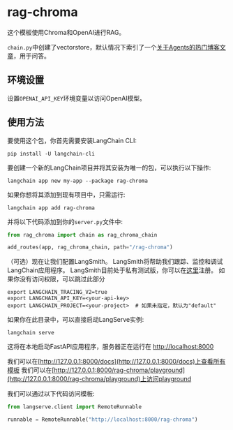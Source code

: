 # rag-chroma

这个模板使用Chroma和OpenAI进行RAG。

`chain.py`中创建了vectorstore，默认情况下索引了一个[关于Agents的热门博客文章](https://lilianweng.github.io/posts/2023-06-23-agent/)，用于问答。

## 环境设置

设置`OPENAI_API_KEY`环境变量以访问OpenAI模型。

## 使用方法

要使用这个包，你首先需要安装LangChain CLI:

```shell
pip install -U langchain-cli
```

要创建一个新的LangChain项目并将其安装为唯一的包，可以执行以下操作:

```shell
langchain app new my-app --package rag-chroma
```

如果你想将其添加到现有项目中，只需运行:

```shell
langchain app add rag-chroma
```

并将以下代码添加到你的`server.py`文件中:
```python
from rag_chroma import chain as rag_chroma_chain

add_routes(app, rag_chroma_chain, path="/rag-chroma")
```

（可选）现在让我们配置LangSmith。
LangSmith将帮助我们跟踪、监控和调试LangChain应用程序。
LangSmith目前处于私有测试版，你可以在[这里](https://smith.langchain.com/)注册。
如果你没有访问权限，可以跳过此部分

```shell
export LANGCHAIN_TRACING_V2=true
export LANGCHAIN_API_KEY=<your-api-key>
export LANGCHAIN_PROJECT=<your-project>  # 如果未指定，默认为"default"
```

如果你在此目录中，可以直接启动LangServe实例:

```shell
langchain serve
```

这将在本地启动FastAPI应用程序，服务器正在运行在
[http://localhost:8000](http://localhost:8000)

我们可以在[http://127.0.0.1:8000/docs](http://127.0.0.1:8000/docs)上查看所有模板
我们可以在[http://127.0.0.1:8000/rag-chroma/playground](http://127.0.0.1:8000/rag-chroma/playground)上访问playground

我们可以通过以下代码访问模板:

```python
from langserve.client import RemoteRunnable

runnable = RemoteRunnable("http://localhost:8000/rag-chroma")
```
